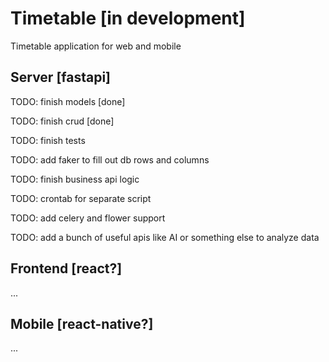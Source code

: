 # Timetable [in development]

Timetable application for web and mobile

## Server [fastapi]

TODO: finish models [done]

TODO: finish crud [done]

TODO: finish tests

TODO: add faker to fill out db rows and columns

TODO: finish business api logic

TODO: crontab for separate script

TODO: add celery and flower support

TODO: add a bunch of useful apis like AI or something else to analyze data

## Frontend [react?]

...

## Mobile [react-native?]

...
